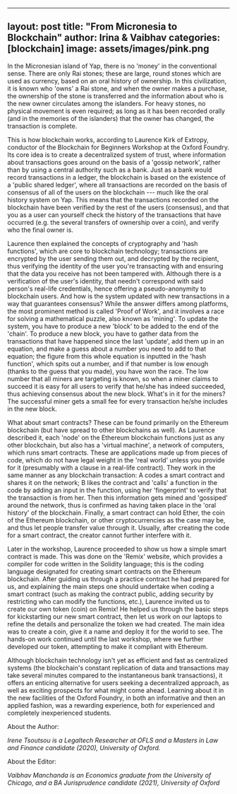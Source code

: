 
---
layout: post
title:  "From Micronesia to Blockchain"
author: Irina & Vaibhav
categories: [blockchain]
image: assets/images/pink.png
---

In the Micronesian island of Yap, there is no 'money' in the conventional sense. There are only Rai stones; these are large, round stones which are used as currency, based on an oral history of ownership. In this civilization, it is known who 'owns' a Rai stone, and when the owner makes a purchase, the ownership of the stone is transferred and the information about who is the new owner circulates among the islanders. For heavy stones, no physical movement is even required; as long as it has been recorded orally (and in the memories of the islanders) that the owner has changed, the transaction is complete.

This is how blockchain works, according to Laurence Kirk of Extropy, conductor of the Blockchain for Beginners Workshop at the Oxford Foundry. Its core idea is to create a decentralized system of trust, where information about transactions goes around on the basis of a 'gossip network', rather than by using a central authority such as a bank. Just as a bank would record transactions in a ledger, the blockchain is based on the existence of a 'public shared ledger', where all transactions are recorded on the basis of consensus of all of the users on the blockchain --- much like the oral history system on Yap. This means that the transactions recorded on the blockchain have been verified by the rest of the users (consensus), and that you as a user can yourself check the history of the transactions that have occurred (e.g. the several transfers of ownership over a coin), and verify who the final owner is.

Laurence then explained the concepts of cryptography and 'hash functions', which are core to blockchain technology; transactions are encrypted by the user sending them out, and decrypted by the recipient, thus verifying the identity of the user you're transacting with and ensuring that the data you receive has not been tampered with. Although there is a verification of the user's identity, that needn't correspond with said person's real-life credentials, hence offering a pseudo-anonymity to blockchain users. And how is the system updated with new transactions in a way that guarantees consensus? While the answer differs among platforms, the most prominent method is called 'Proof of Work', and it involves a race for solving a mathematical puzzle, also known as 'mining'. To update the system, you have to produce a new 'block' to be added to the end of the 'chain'. To produce a new block, you have to gather data from the transactions that have happened since the last 'update', add them up in an equation, and make a guess about a number you need to add to that equation; the figure from this whole equation is inputted in the 'hash function', which spits out a number, and if that number is low enough (thanks to the guess that you made), you have won the race. The low number that all miners are targeting is known, so when a miner claims to succeed it is easy for all users to verify that he/she has indeed succeeded, thus achieving consensus about the new block. What's in it for the miners? The successful miner gets a small fee for every transaction he/she includes in the new block.

What about smart contracts? These can be found primarily on the Ethereum blockchain (but have spread to other blockchains as well). As Laurence described it, each 'node' on the Ethereum blockchain functions just as any other blockchain, but also has a 'virtual machine', a network of computers, which runs smart contracts. These are applications made up from pieces of code, which do not have legal weight in the 'real world' unless you provide for it (presumably with a clause in a real-life contract). They work in the same manner as any blockchain transaction: A codes a smart contract and shares it on the network; B likes the contract and 'calls' a function in the code by adding an input in the function, using her 'fingerprint' to verify that the transaction is from her. Then this information gets mined and 'gossiped' around the network, thus is confirmed as having taken place in the 'oral history' of the blockchain. Finally, a smart contract can hold Ether, the coin of the Ethereum blockchain, or other cryptocurrencies as the case may be, and thus let people transfer value through it. Usually, after creating the code for a smart contract, the creator cannot further interfere with it.

Later in the workshop, Laurence proceeded to show us how a simple smart contract is made. This was done on the 'Remix' website, which provides a compiler for code written in the Solidity language; this is the coding language designated for creating smart contracts on the Ethereum blockchain. After guiding us through a practice contract he had prepared for us, and explaining the main steps one should undertake when coding a smart contract (such as making the contract public, adding security by restricting who can modify the functions, etc.), Laurence invited us to create our own token (coin) on Remix! He helped us through the basic steps for kickstarting our new smart contract, then let us work on our laptops to refine the details and personalize the token we had created. The main idea was to create a coin, give it a name and deploy it for the world to see. The hands-on work continued until the last workshop, where we further developed our token, attempting to make it compliant with Ethereum.

Although blockchain technology isn't yet as efficient and fast as centralized systems (the blockchain's constant replication of data and transactions may take several minutes compared to the instantaneous bank transactions), it offers an enticing alternative for users seeking a decentralized approach, as well as exciting prospects for what might come ahead. Learning about it in the new facilities of the Oxford Foundry, in both an informative and then an applied fashion, was a rewarding experience, both for experienced and completely inexperienced students.

About the Author:

_Irene Tsoutsou is a Legaltech Researcher at OFLS and a Masters in Law and Finance candidate (2020), University of Oxford._

About the Editor:

_Vaibhav Manchanda is an Economics graduate from the University of Chicago, and a BA Jurisprudence candidate (2021), University of Oxford_
